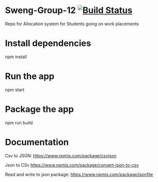 # Sweng-Group-12    [![Build Status](https://travis-ci.org/Donegaan/Sweng-Group-12.svg?branch=master)](https://travis-ci.org/Donegaan/Sweng-Group-12)
Repo for Allocation system for Students going on work placements

# Install dependencies
npm install
# Run the app
npm start
# Package the app
npm run build

# Documentation
Csv to JSON: https://www.npmjs.com/package/csvjson

Json to CSv https://www.npmjs.com/package/convert-json-to-csv

Read and write to json package: https://www.npmjs.com/package/jsonfile
